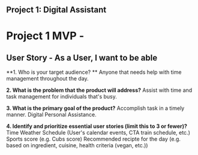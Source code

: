## Project 1: Digital Assistant

 # Project 1 MVP - 
 ## User Story - As a User, I want to be able 
 

**1. Who is your target audience? **
Anyone that needs help with time management throughout the day.

**2. What is the problem that the product will address?**
Assist with time and task management for individuals that's busy.

**3. What is the primary goal of the product?**
Accomplish task in a timely manner. Digital Personal Assistance.

**4. Identify and prioritize essential user stories (limit this to 3 or fewer)?**
Time
Weather
Schedule (User's calendar events, CTA train schedule, etc.)
Sports score (e.g. Cubs score)
Recommended recipte for the day (e.g. based on ingredient, cuisine, health criteria (vegan, etc.))

